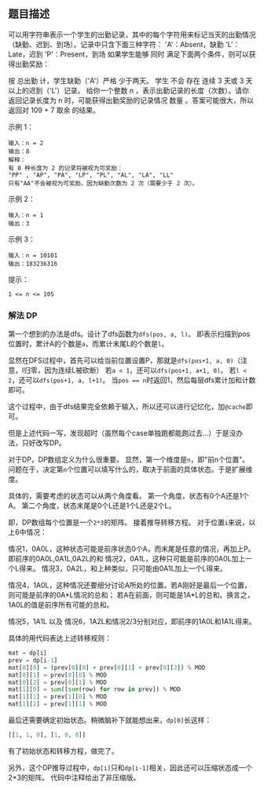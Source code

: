 ## 题目描述
可以用字符串表示一个学生的出勤记录，其中的每个字符用来标记当天的出勤情况（缺勤、迟到、到场）。记录中只含下面三种字符：
'A'：Absent，缺勤
'L'：Late，迟到
'P'：Present，到场
如果学生能够 同时 满足下面两个条件，则可以获得出勤奖励：

按 总出勤 计，学生缺勤（'A'）严格 少于两天。
学生 不会 存在 连续 3 天或 3 天以上的迟到（'L'）记录。
给你一个整数 n ，表示出勤记录的长度（次数）。请你返回记录长度为 n 时，可能获得出勤奖励的记录情况 数量 。答案可能很大，所以返回对 109 + 7 取余 的结果。

示例 1：
```
输入：n = 2
输出：8
解释：
有 8 种长度为 2 的记录将被视为可奖励：
"PP" , "AP", "PA", "LP", "PL", "AL", "LA", "LL" 
只有"AA"不会被视为可奖励，因为缺勤次数为 2 次（需要少于 2 次）。
```
示例 2：
```
输入：n = 1
输出：3
```
示例 3：
```
输入：n = 10101
输出：183236316
```

提示：
```
1 <= n <= 105
```

### 解法 DP
第一个想到的办法是dfs。设计了dfs函数为`dfs(pos, a, l)`。
即表示扫描到pos位置时，累计A的个数是`a`，而累计末尾L的个数是`l`。

显然在DFS过程中，首先可以给当前位置设置P，那就是`dfs(pos+1, a, 0)`（注意，l归零，因为连续L被砍断）
若`a < 1`，还可以`dfs(pos+1, a+1, 0)`。
若`l < 2`，还可以`dfs(pos+1, a, l+1)`。
当`pos == n`时返回1，然后每层dfs累计加和计数即可。

这个过程中，由于dfs结果完全依赖于输入，所以还可以进行记忆化，加`@cache`即可。

但是上述代码一写，发现超时（虽然每个case单独跑都能跑过去…）于是没办法，只好改写DP。

对于DP，DP数组定义为什么很重要。
显然，第一个维度是`n`，即"前n个位置"。
问题在于，决定第`n`个位置可以填写什么的，取决于前面的具体状态。于是扩展维度。

具体的，需要考虑的状态可以从两个角度看。
第一个角度，状态有0个A还是1个A。
第二个角度，状态末尾是0个L还是1个L还是2个L。

即，DP数组每个位置是一个`2*3`的矩阵。
接着推导转移方程。
对于位置`i`来说，以上6中情况：

情况1，0A0L，这种状态可能是前序状态0个A，而末尾是任意的情况，再加上P。即前序的0A0L,0A1L,0A2L的和
情况2，0A1L，这种只可能是前序的0A0L加上一个L得来。
情况3，0A2L，和上种类似，只可能由0A1L加上一个L得来。

情况4，1A0L，这种情况还要细分讨论A所处的位置。若A刚好是最后一个位置，则可能是前序的0A*L情况的总和；
若A在前面，则可能是1A\*L的总和。换言之，1A0L的值是前序所有可能的总和。

情况5，1A1L  以及  情况6，1A2L和情况2/3分别对应，即前序的1A0L和1A1L得来。

具体的用代码表达上述转移规则：
```python
mat = dp[i]
prev = dp[i-1]
mat[0][0] = (prev[0][0] + prev[0][1] + prev[0][2]) % MOD
mat[0][1] = prev[0][0] % MOD
mat[0][2] = prev[0][1] % MOD
mat[1][0] = sum([sum(row) for row in prev]) % MOD
mat[1][1] = prev[1][0] % MOD
mat[1][2] = prev[1][1] % MOD
```

最后还需要确定初始状态。稍微脑补下就能想出来，`dp[0]`长这样：
```python
[[1, 1, 0], [1, 0, 0]]
```

有了初始状态和转移方程，做完了。

另外，这个DP推导过程中，`dp[i]`只和`dp[i-1]`相关，因此还可以压缩状态成一个2*3的矩阵。
代码中注释给出了非压缩版。